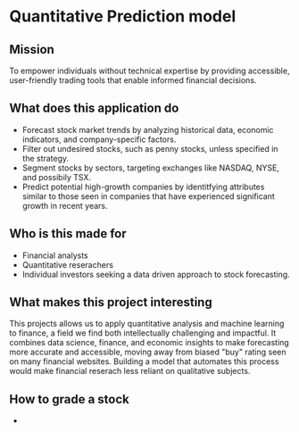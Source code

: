 # Quantitative Prediction model 

## Mission
To empower individuals without technical expertise by providing accessible, user-friendly trading tools that enable informed financial decisions.

## What does this application do

- Forecast stock market trends by analyzing historical data, economic indicators, and company-specific factors.
- Filter out undesired stocks, such as penny stocks, unless specified in the strategy.
- Segment stocks by sectors, targeting exchanges like NASDAQ, NYSE, and possibily TSX.
- Predict potential high-growth companies by identitfying attributes similar to those seen in companies that have experienced significant growth in recent years.

## Who is this made for

- Financial analysts
- Quantitative reserachers
- Individual investors seeking a data driven approach to stock forecasting.

## What makes this project interesting
This projects allows us to apply quantitative analysis and machine learning to finance, a field we find both intellectually challenging and impactful. It combines data science, finance, and economic insights to make forecasting more accurate and accessible, moving away from biased "buy" rating seen on many financial websites. Building a model that automates this process would make financial reserach less reliant on qualitative subjects.

## How to grade a stock 
- 






